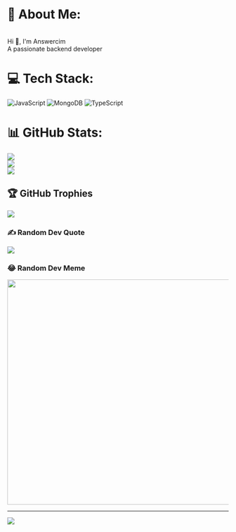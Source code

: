 # 💫 About Me:
<br>Hi 👋, I'm Answercim<br>A passionate backend developer


# 💻 Tech Stack:
![JavaScript](https://img.shields.io/badge/javascript-%23323330.svg?style=for-the-badge&logo=javascript&logoColor=%23F7DF1E) ![MongoDB](https://img.shields.io/badge/MongoDB-%234ea94b.svg?style=for-the-badge&logo=mongodb&logoColor=white) ![TypeScript](https://img.shields.io/badge/typescript-%23007ACC.svg?style=for-the-badge&logo=typescript&logoColor=white)
# 📊 GitHub Stats:
![](https://github-readme-stats.vercel.app/api?username=Answercim&theme=dark&hide_border=false&include_all_commits=false&count_private=false)<br/>
![](https://github-readme-streak-stats.herokuapp.com/?user=Answercim&theme=dark&hide_border=false)<br/>
![](https://github-readme-stats.vercel.app/api/top-langs/?username=Answercim&theme=dark&hide_border=false&include_all_commits=false&count_private=false&layout=compact)

## 🏆 GitHub Trophies
![](https://github-profile-trophy.vercel.app/?username=Answercim&theme=radical&no-frame=false&no-bg=true&margin-w=4)

### ✍️ Random Dev Quote
![](https://quotes-github-readme.vercel.app/api?type=horizontal&theme=radical)

### 😂 Random Dev Meme
<img src="https://random-memer.herokuapp.com/" width="512px"/>

---
[![](https://visitcount.itsvg.in/api?id=Answercim&icon=2&color=12)](https://visitcount.itsvg.in)

<!-- Proudly created with GPRM ( https://gprm.itsvg.in ) -->
